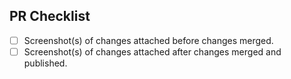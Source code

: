 PR Checklist
----
- [ ] Screenshot(s) of changes attached before changes merged.
- [ ] Screenshot(s) of changes attached after changes merged and published.
